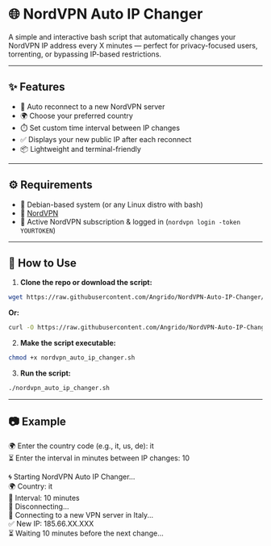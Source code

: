# 🌐 NordVPN Auto IP Changer

A simple and interactive bash script that automatically changes your NordVPN IP address every X minutes — perfect for privacy-focused users, torrenting, or bypassing IP-based restrictions.

---

## ✨ Features

- 🔄 Auto reconnect to a new NordVPN server
- 🌍 Choose your preferred country
- ⏱️ Set custom time interval between IP changes
- ✅ Displays your new public IP after each reconnect
- 📦 Lightweight and terminal-friendly

---

## ⚙️ Requirements

- 🐧 Debian-based system (or any Linux distro with bash)
- 🧭 [NordVPN](https://nordvpn.com/)
- 🛜 Active NordVPN subscription & logged in (`nordvpn login -token YOURTOKEN`)

---

## 🚀 How to Use

1. **Clone the repo or download the script:**
```bash
wget https://raw.githubusercontent.com/Angrido/NordVPN-Auto-IP-Changer/main/nordvpn_auto_ip_changer.sh
```
**Or:**
```bash
curl -O https://raw.githubusercontent.com/Angrido/NordVPN-Auto-IP-Changer/main/nordvpn_auto_ip_changer.sh
```


2. **Make the script executable:**
```bash
chmod +x nordvpn_auto_ip_changer.sh
```

3. **Run the script:**
```bash
./nordvpn_auto_ip_changer.sh
```
---

## 📷 Example

🌍 Enter the country code (e.g., it, us, de): it  
⏳ Enter the interval in minutes between IP changes: 10  

🌀 Starting NordVPN Auto IP Changer...  
🌍 Country: it  
🔁 Interval: 10 minutes  
🔌 Disconnecting...  
🔗 Connecting to a new VPN server in Italy...  
✅ New IP: 185.66.XX.XXX  
⏳ Waiting 10 minutes before the next change...

